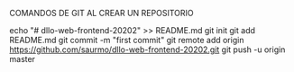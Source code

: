 COMANDOS DE GIT AL CREAR UN REPOSITORIO 

echo "# dllo-web-frontend-20202" >> README.md
git init
git add README.md
git commit -m "first commit"
git remote add origin https://github.com/saurmo/dllo-web-frontend-20202.git
git push -u origin master